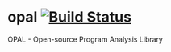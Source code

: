 opal [![Build Status](https://travis-ci.org/saeg/opal.svg?branch=master)](https://travis-ci.org/saeg/opal)
====

OPAL - Open-source Program Analysis Library
